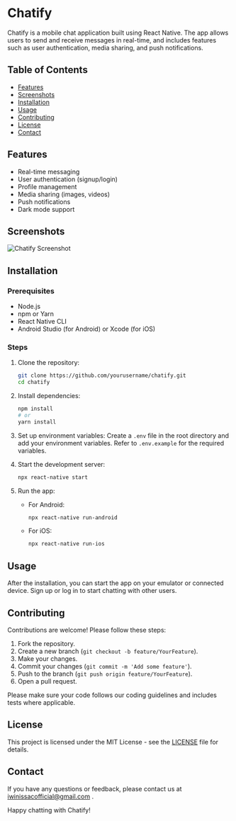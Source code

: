 # Chatify

Chatify is a mobile chat application built using React Native. The app allows users to send and receive messages in real-time, and includes features such as user authentication, media sharing, and push notifications.

## Table of Contents
- [Features](#features)
- [Screenshots](#screenshots)
- [Installation](#installation)
- [Usage](#usage)
- [Contributing](#contributing)
- [License](#license)
- [Contact](#contact)

## Features
- Real-time messaging
- User authentication (signup/login)
- Profile management
- Media sharing (images, videos)
- Push notifications
- Dark mode support

## Screenshots
![Chatify Screenshot](./screenshots/chatify-screenshot.png)

## Installation

### Prerequisites
- Node.js
- npm or Yarn
- React Native CLI
- Android Studio (for Android) or Xcode (for iOS)

### Steps
1. Clone the repository:
    ```sh
    git clone https://github.com/yourusername/chatify.git
    cd chatify
    ```

2. Install dependencies:
    ```sh
    npm install
    # or
    yarn install
    ```

3. Set up environment variables:
    Create a `.env` file in the root directory and add your environment variables. Refer to `.env.example` for the required variables.

4. Start the development server:
    ```sh
    npx react-native start
    ```

5. Run the app:
    - For Android:
        ```sh
        npx react-native run-android
        ```
    - For iOS:
        ```sh
        npx react-native run-ios
        ```

## Usage
After the installation, you can start the app on your emulator or connected device. Sign up or log in to start chatting with other users.

## Contributing
Contributions are welcome! Please follow these steps:
1. Fork the repository.
2. Create a new branch (`git checkout -b feature/YourFeature`).
3. Make your changes.
4. Commit your changes (`git commit -m 'Add some feature'`).
5. Push to the branch (`git push origin feature/YourFeature`).
6. Open a pull request.

Please make sure your code follows our coding guidelines and includes tests where applicable.

## License
This project is licensed under the MIT License - see the [LICENSE](LICENSE) file for details.

## Contact
If you have any questions or feedback, please contact us at iwinissacofficial@gmail.com .

Happy chatting with Chatify!